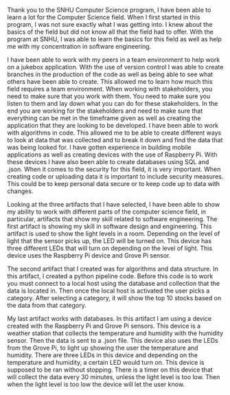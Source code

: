 Thank you to the SNHU Computer Science program, I have been able to learn a lot for the Computer Science field. When I first started in this program, I was not sure exactly what I was getting into. I knew about the basics of the field but did not know all that the field had to offer. With the program at SNHU, I was able to learn the basics for this field as well as help me with my concentration in software engineering.

I have been able to work with my peers in a team environment to help work on a jukebox application. With the use of version control I was able to create branches in the production of the code as well as being able to see what others have been able to create. This allowed me to learn how much this field requires a team environment. When working with stakeholders, you need to make sure that you work with them. You need to make sure you listen to them and lay down what you can do for these stakeholders. In the end you are working for the stakeholders and need to make sure that everything can be met in the timeframe given as well as creating the application that they are looking to be developed. I have been able to work with algorithms in code. This allowed me to be able to create different ways to look at data that was collected and to break it down and find the data that was being looked for. I have gotten experience in building mobile applications as well as creating devices with the use of Raspberry Pi. With these devices I have also been able to create databases using SQL and .json. When it comes to the security for this field, it is very important. When creating code or uploading data it is important to include security measures. This could be to keep personal data secure or to keep code up to data with changes.

Looking at the three artifacts that I have selected, I have been able to show my ability to work with different parts of the computer science field, in particular, artifacts that show my skill related to software engineering. The first artifact is showing my skill in software design and engineering. This artifact is used to show the light levels in a room. Depending on the level of light that the sensor picks up, the LED will be turned on. This device has three different LEDs that will turn on depending on the level of light. This device uses the Raspberry Pi device and Grove Pi sensor.

 The second artifact that I created was for algorithms and data structure. In this artifact, I created a python pipeline code. Before this code is to work you must connect to a local host using the database and collection that the data is located in. Then once the local host is activated the user picks a category. After selecting a category, it will show the top 10 stocks based on the data from that category. 
 
My last artifact works with databases. In this artifact I am using a device created with the Raspberry Pi and Grove Pi sensors. This device is a weather station that collects the temperature and humidity with the humidity sensor. Then the data is sent to a .json file. This device also uses the LEDs from the Grove Pi, to light up showing the user the temperature and humidity. There are three LEDs in this device and depending on the temperature and humidity, a certain LED would turn on. This device is supposed to be ran without stopping. There is a timer on this device that will collect the data every 30 minutes, unless the light level is too low. Then when the light level is too low the device will let the user know.
